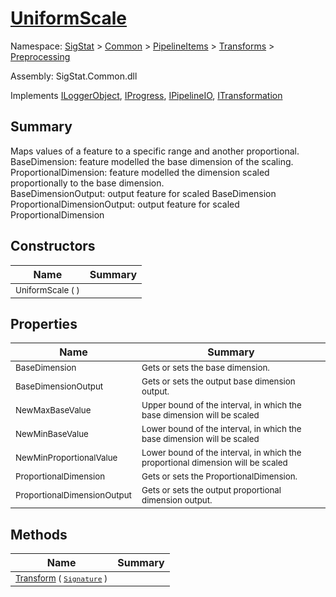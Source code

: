# [UniformScale](./UniformScale.md)

Namespace: [SigStat]() > [Common](./../../../README.md) > [PipelineItems]() > [Transforms]() > [Preprocessing](./README.md)

Assembly: SigStat.Common.dll

Implements [ILoggerObject](./../../../ILoggerObject.md), [IProgress](./../../../Helpers/IProgress.md), [IPipelineIO](./../../../Pipeline/IPipelineIO.md), [ITransformation](./../../../ITransformation.md)

## Summary
Maps values of a feature to a specific range and another proportional.  <br>BaseDimension: feature modelled the base dimension of the scaling. <br>ProportionalDimension: feature modelled the dimension scaled proportionally to the base dimension. <br>BaseDimensionOutput: output feature for scaled BaseDimension<br>ProportionalDimensionOutput: output feature for scaled ProportionalDimension

## Constructors

| Name | Summary | 
| --- | --- | 
| <sub>UniformScale (  )</sub><div style="pointer-events:none; cursor:default; width=200;"></div>| <sub></sub>| <br>


## Properties

| Name | Summary | 
| --- | --- | 
| <sub>BaseDimension</sub><div style="pointer-events:none; cursor:default; width=200;"></div>| <sub>Gets or sets the base dimension.</sub>| <br>
| <sub>BaseDimensionOutput</sub><div style="pointer-events:none; cursor:default; width=200;"></div>| <sub>Gets or sets the output base dimension output.</sub>| <br>
| <sub>NewMaxBaseValue</sub><div style="pointer-events:none; cursor:default; width=200;"></div>| <sub>Upper bound of the interval, in which the base dimension will be scaled</sub>| <br>
| <sub>NewMinBaseValue</sub><div style="pointer-events:none; cursor:default; width=200;"></div>| <sub>Lower bound of the interval, in which the base dimension will be scaled</sub>| <br>
| <sub>NewMinProportionalValue</sub><div style="pointer-events:none; cursor:default; width=200;"></div>| <sub>Lower bound of the interval, in which the proportional dimension will be scaled</sub>| <br>
| <sub>ProportionalDimension</sub><div style="pointer-events:none; cursor:default; width=200;"></div>| <sub>Gets or sets the ProportionalDimension.</sub>| <br>
| <sub>ProportionalDimensionOutput</sub><div style="pointer-events:none; cursor:default; width=200;"></div>| <sub>Gets or sets the output proportional dimension output.</sub>| <br>


## Methods

| Name | Summary | 
| --- | --- | 
| <sub>[Transform](./Methods/UniformScale-100663886.md) ( [`Signature`](./../../../Signature.md) )</sub><div style="pointer-events:none; cursor:default; width=200;"></div>| <sub></sub>| <br>


